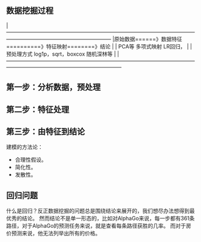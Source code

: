 ## 数据挖掘过程
|————————————————————————————————————————————————————————
|原始数据======》数据特征==========》特征映射========》结论  |
|      PCA等          多项式映射            LR回归，       |
|      预处理方式       log1p，sqrt，boxcox  随机深林等     |
|——————————————————————————————————————————————————————————

## 第一步：分析数据，预处理

## 第二步：特征处理

## 第三步：由特征到结论
建模的方法论：
- 合理性假设。
- 简化性。
- 发散性。

## 回归问题
什么是回归？反正数据挖掘的问题总是围绕结论来展开的，我们想尽办法想得到最优秀的结论。
然而结论不是单一形态的，比如对AlphaGo来说，每一步都有361条路径，对于AlphaGo的预测任务来说，就是查看每条路径获胜的几率。
而对于房价预测来说，他无法列举出所有的价格。